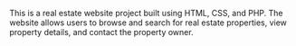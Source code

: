 This is a real estate website project built using HTML, CSS, and PHP. The website allows users to browse and search for real estate properties, view property details, and contact the property owner.
